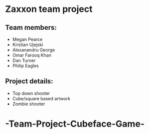 # Zaxxon team project

## Team members:

* Megan Pearce
* Kristian Ujejski
* Alexanandru George
* Omar Farooq Khan
* Dan Turner
* Philip Eagles

## Project details:

* Top down shooter
* Cube/square based artwork
* Zombie shooter
# -Team-Project-Cubeface-Game-
